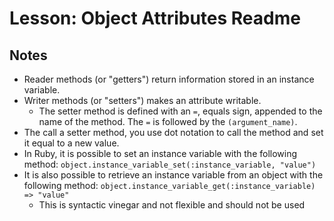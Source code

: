 # Lesson: Object Attributes Readme

## Notes

- Reader methods (or "getters") return information stored in an instance variable.
- Writer methods (or "setters") makes an attribute writable.
  - The setter method is defined with an `=`, equals sign, appended to the name of the method. The `=` is followed by the `(argument_name)`.
- The call a setter method, you use dot notation to call the method and set it equal to a new value.
- In Ruby, it is possible to set an instance variable with the following method: `object.instance_variable_set(:instance_variable, "value")`
- It is also possible to retrieve an instance variable from an object with the following method: `object.instance_variable_get(:instance_variable) => "value"`
  - This is syntactic vinegar and not flexible and should not be used